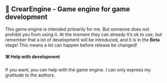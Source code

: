 ## 🍧 CrearEngine - Game engine for game development

This game engine is intended primarily for me. But someone
does not prohibit you from using it. At the moment they can already
It’s ok to use, but remember that a lot of development will be introduced,
and it is in the **Beta** stage! This means a lot can happen before release
be changed!

#### 🛠 Help with development

If you want, you can help with the game engine.
I can only express my gratitude to the authors.
